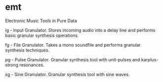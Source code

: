 emt
===

Electronic Music Tools in Pure Data

ig - Input Granulator. Stores incoming audio into a delay line and performs basic granular synthesis operations.

fg - File Granulator. Takes a mono soundfile and performs granular synthesis techniques.

pg - Pulse Granulator. Granular synthesis tool with unit-pulses and karplus-strong resonances.

sg - Sine Granulator. Granular synthesis tool with sine waves.

